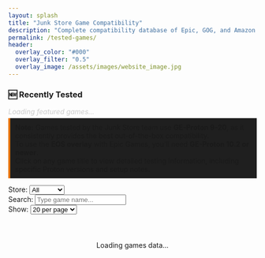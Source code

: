 ```yaml
---
layout: splash
title: "Junk Store Game Compatibility"
description: "Complete compatibility database of Epic, GOG, and Amazon games tested on Steam Deck. Search hundreds of games with working status and setup notes."
permalink: /tested-games/
header:
  overlay_color: "#000"
  overlay_filter: "0.5"
  overlay_image: /assets/images/website_image.jpg
---
```


<div class="spacer mt-4"></div>

<div class="feature-box games-featured-box">
  <h3>🆕 Recently Tested</h3>
  <div class="featured-row" id="featuredGamesRow">
    <div class="featured-entry">
      <span style="color: #ccc; font-style: italic;">Loading featured games...</span>
    </div>
  </div>
</div>

<script>
// Embed featured games data from Jekyll for the optimized table
window.featuredGamesData = {{ site.data.featured_games | jsonify }};
</script>

<p style="border-left: 4px solid #e67300; background-color: #1f1f1f; padding: 10px; margin-top: 5px;">
  <strong>Note:</strong> Games tested by the Junk Store team use <strong>GE-Proton 9-20</strong>, as it consistently provides the best out-of-the-box compatibility.<br>
  To use the <strong>EOS overlay</strong> with Epic Games, you'll need <strong>GE-Proton 10.2 or newer</strong>.<br>
  Click on any game title to view detailed testing information, including specific Proton versions and setup notes.
</p>

<div class="table-controls">
  <div class="control-group">
    <label for="storefrontFilter">Store:</label>
    <select id="storefrontFilter">
      <option value="All" selected="">All</option>
      <option value="Amazon">Amazon</option>
      <option value="Epic">Epic</option>
      <option value="GOG">GOG</option>
    </select>
  </div>
  
  <div class="control-group">
    <label for="searchInput">Search:</label>
    <input type="text" id="searchInput" placeholder="Type game name..." autocomplete="off">
  </div>
  
  <div class="control-group">
    <label for="pageSizeSelect">Show:</label>
    <select id="pageSizeSelect">
      <option value="10">10 per page</option>
      <option value="20" selected="">20 per page</option>
      <option value="50">50 per page</option>
    </select>
  </div>
</div>

<div id="loadingIndicator" style="text-align: center; padding: 40px;">
  <p>Loading games data...</p>
</div>

<div class="games-table-wrapper" id="gamesTableContainer">
  <!-- Table will be generated by JavaScript -->
</div>

<script src="{{ '/assets/js/games-table-optimized.js' | relative_url }}"></script>